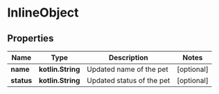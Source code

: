 
# InlineObject

## Properties
Name | Type | Description | Notes
------------ | ------------- | ------------- | -------------
**name** | **kotlin.String** | Updated name of the pet |  [optional]
**status** | **kotlin.String** | Updated status of the pet |  [optional]



